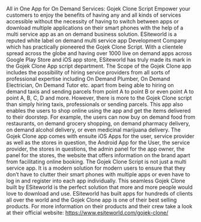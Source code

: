 All in One App for On Demand Services: Gojek Clone Script
Empower your customers to enjoy the benefits of having any and all kinds of services accessible without the necessity of having to switch between apps or download multiple applications on their smart phones with the help of a multi service app as an on demand business solution. 
ESiteworld is a reputed white label on demand multi service app Development Company which has practically pioneered the Gojek Clone Script. With a clientele spread across the globe and having over 1000 live on demand apps across Google Play Store and iOS app store, ESiteworld has truly made its mark in the Gojek Clone App script department. 
The Scope of the Gojek Clone app includes the possibility of hiring service providers from all sorts of professional expertise including On Demand Plumber, On Demand Electrician, On Demand Tutor etc. apart from being able to hiring on demand taxis and sending parcels from point A to point B or even point A to point A, B, C, D and more. 
However, there is more to the Gojek Clone script than simply hiring taxis, professionals or sending parcels. This app also enables the users to shop online using the app and get the items delivered to their doorstep. For example, the users can now buy on demand food from restaurants, on demand grocery shopping, on demand pharmacy delivery, on demand alcohol delivery, or even medicinal marijuana delivery. 
The Gojek Clone app comes with ensuite iOS Apps for the user, service provider as well as the stores in question, the Android App for the User, the service provider, the stores in questions, the admin panel for the app owner, the panel for the stores, the website that offers information on the brand apart from facilitating online booking. 
The Gojek Clone Script is not just a multi service app. It is a modern solution for modern users to ensure that they don’t have to clutter their smart phones with multiple apps or even have to log in and register into each app individually. This seamless Gojek Clone built by ESiteworld is the perfect solution that more and more people would love to download and use.
ESiteworld has built apps for hundreds of clients all over the world and the Gojek Clone app is one of their best selling products. For more information on their products and their crew take a look at their official website: https://www.esiteworld.com/gojek-clone/
